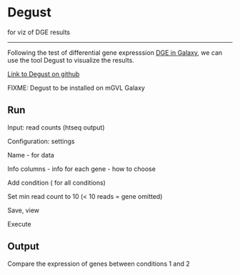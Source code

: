 # Degust

for viz of DGE results

***

Following the test of differential gene expresssion [DGE in Galaxy](./galaxy.md), we can use the tool Degust to visualize the results.

[Link to Degust on github](https://github.com/Victorian-Bioinformatics-Consortium/degust#degust-formerly-known-as-dge-vis)

FIXME: Degust to be installed on mGVL Galaxy

## Run

Input: read counts (htseq output)

Configuration: settings

Name - for data

Info columns - info for each gene - how to choose

Add condition ( for all conditions)

Set min read count to 10 (< 10 reads = gene omitted)

Save, view

Execute


## Output

Compare the expression of genes between conditions 1 and 2
